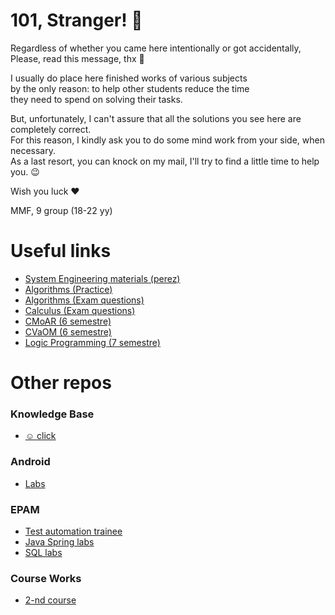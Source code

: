 # 101, Stranger! 👋

Regardless of whether you came here intentionally or got accidentally, <br>
Please, read this message, thx 🙂 <br>

I usually do place here finished works of various subjects <br>
by the only reason: to help other students reduce the time <br>
they need to spend on solving their tasks. <br>

But, unfortunately, I can't assure that all the solutions you see here are completely correct. <br>
For this reason, I kindly ask you to do some mind work from your side, when necessary. <br>
As a last resort, you can knock on my mail, I'll try to find a little time to help you. 😉 <br>

Wish you luck ❤️

MMF, 9 group (18-22 yy)

# Useful links
- [System Engineering materials (perez)](https://www.notion.so/SysEng-a418c02964e64c0cad2ed7e715c3e12e)
- [Algorithms (Practice)](https://www.notion.so/uvolchyk/b7da5624ea7c40aba840a5f2dcbc6657)
- [Algorithms (Exam questions)](https://www.notion.so/uvolchyk/aad0091199a844098955a50474e7df54)
- [Calculus (Exam questions)](https://uvolchyk.notion.site/d79664cc8cfa4693820d72829e92d6cb)
- [CMoAR (6 semestre)](https://uvolchyk.notion.site/b15e4836d0a74b01961b6292556d12ce)
- [CVaOM (6 semestre)](https://uvolchyk.notion.site/888d25e83b7b48b484a942f33bf2d4f9)
- [Logic Programming (7 semestre)](https://uvolchyk.notion.site/e4c2c2983b874181bc7b28dba6947f1a)

# Other repos
### Knowledge Base
- [☺️ click](https://github.com/trotnic/knowledge-base)
### Android
- [Labs](https://github.com/trotnic/android)
### EPAM 
- [Test automation trainee](https://github.com/trotnic/epam-tat)
- [Java Spring labs](https://github.com/trotnic/epam-java)
- [SQL labs](https://github.com/trotnic/epam-sql)
### Course Works
- [2-nd course](https://github.com/trotnic/takeandfood-client)
